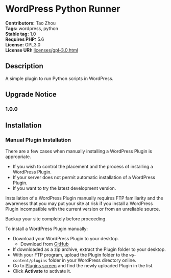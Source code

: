 # WordPress Python Runner #
**Contributors:** Tao Zhou  
**Tags:** wordpress, python  
**Stable tag:** 1.0  
**Requires PHP:** 5.6  
**License:** GPL3.0  
**License URI:** [licenses/gpl-3.0.html](https://www.gnu.org/licenses/gpl-3.0.html)

## Description ##

A simple plugin to run Python scripts in WordPress.

## Upgrade Notice ##

### 1.0.0 ###

## Installation ##

### Manual Plugin Installation ###

There are a few cases when manually installing a WordPress Plugin is appropriate.

* If you wish to control the placement and the process of installing a WordPress Plugin.
* If your server does not permit automatic installation of a WordPress Plugin.
* If you want to try the latest development version.

Installation of a WordPress Plugin manually requires FTP familiarity and the awareness that you may put your site at risk if you install a WordPress Plugin incompatible with the current version or from an unreliable source.

Backup your site completely before proceeding.

To install a WordPress Plugin manually:

* Download your WordPress Plugin to your desktop.
    * Download from [GitHub](https://github.com/tomtaozhou/upod-plugin)
* If downloaded as a zip archive, extract the Plugin folder to your desktop.
* With your FTP program, upload the Plugin folder to the `wp-content/plugins` folder in your WordPress directory online.
* Go to [Plugins screen](https://codex.wordpress.org/Administration_Screens#Plugins) and find the newly uploaded Plugin in the list.
* Click **Activate** to activate it.
